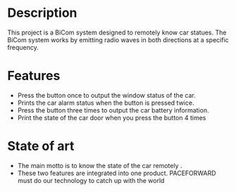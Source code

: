 # Description
This project is a BiCom system designed to remotely know car statues. The BiCom system works by emitting radio waves in both directions at a specific frequency.

# Features

* Press the  button once to output the window status of the car. 
* Prints the car alarm status when the button is pressed twice.
 * Press the button three times to output the car battery information. 
*  Print the state of the car door when you press the button 4 times 
# State of art

* The main motto is to know the state of the car remotely .
* These two features are integrated into one product. PACEFORWARD must do our technology  to catch up with the world
